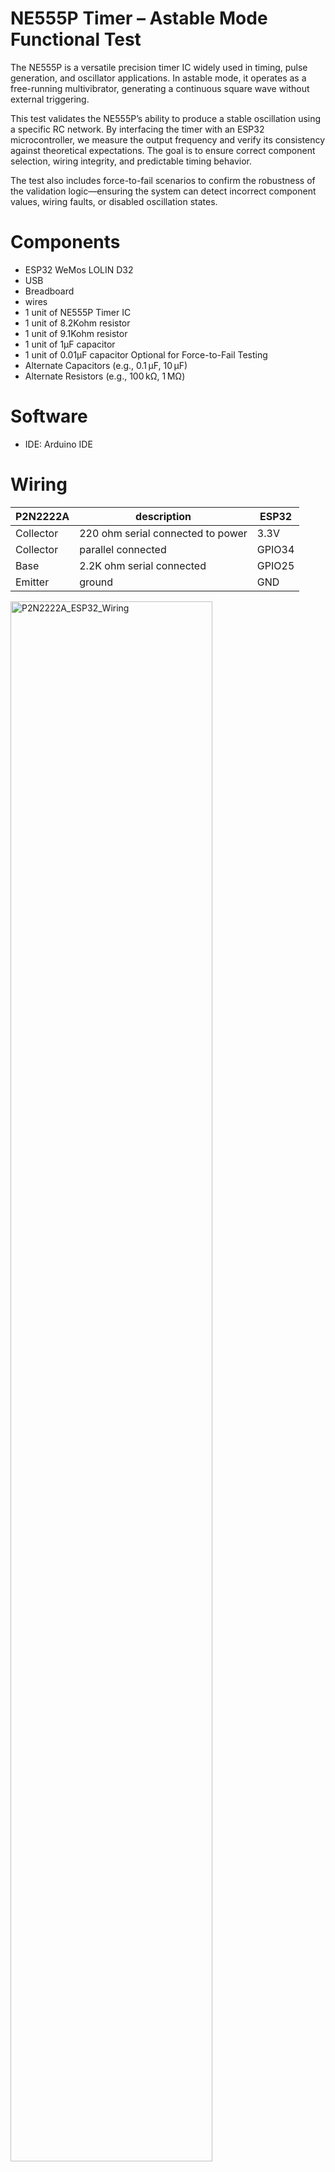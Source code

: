 # NE555P Timer – Astable Mode Functional Test
The NE555P is a versatile precision timer IC widely used in timing, pulse generation, and oscillator applications. In astable mode, it operates as a free-running multivibrator, generating a continuous square wave without external triggering.

This test validates the NE555P’s ability to produce a stable oscillation using a specific RC network. By interfacing the timer with an ESP32 microcontroller, we measure the output frequency and verify its consistency against theoretical expectations. The goal is to ensure correct component selection, wiring integrity, and predictable timing behavior.

The test also includes force-to-fail scenarios to confirm the robustness of the validation logic—ensuring the system can detect incorrect component values, wiring faults, or disabled oscillation states.

# Components
* ESP32 WeMos LOLIN D32
* USB
* Breadboard
* wires
* 1 unit of NE555P Timer IC
* 1 unit of 8.2Kohm resistor
* 1 unit of 9.1Kohm resistor
* 1 unit of 1µF capacitor
* 1 unit of 0.01µF capacitor
Optional for Force-to-Fail Testing
* Alternate Capacitors (e.g., 0.1 µF, 10 µF)
* Alternate Resistors (e.g., 100 kΩ, 1 MΩ)

# Software
* IDE: Arduino IDE

# Wiring

| P2N2222A | description | ESP32 |
| ---- | ----------- | --- |
| Collector | 220 ohm serial connected to power | 3.3V |
| Collector | parallel connected | GPIO34 |
| Base | 2.2K ohm serial connected | GPIO25 |
| Emitter | ground | GND |
<img align="justify" src="P2N2222A_Transistor_Wiring.jpg" alt="P2N2222A_ESP32_Wiring" style="width:80%">

# Code
This program tests the P2N2222A transistor's functionality as a common-emitter digital switch. It drives the base HIGH and LOW and verifies that the collector voltage switches accordingly. We also make sure the test can actually detect a failure! A test that always passes is not a useful test, please refer to "Results_test_condition_Pass_and_fail.txt" file for failure condition and explanation.

Test Flow:
1. Initialize GPIO pins.
2. Test OFF State: Drive Base LOW, expect Collector to be HIGH.
3. Test ON State: Drive Base HIGH, expect Collector to be LOW.
4. Repeat the test cycle.
```C++
// Pin definitions based on pin_define-P2N2222A.json
const int BASE_PIN = 25;      // ESP32 pin connected to the transistor's base (via RB)
const int COLLECTOR_PIN = 34; // ESP32 pin to sense the transistor's collector voltage

// Test cycle delay
const unsigned long TEST_INTERVAL_MS = 5000;

void setup() {
  // Start serial communication for outputting test results
  Serial.begin(115200);
  // Wait a moment for the serial monitor to connect
  delay(1000);

  Serial.println("--- P2N2222A NPN Transistor Switching Test Initializing ---");

  // Configure pin modes
  // BASE_PIN is an output to control the transistor
  pinMode(BASE_PIN, OUTPUT);
  // COLLECTOR_PIN is an input to read the transistor's state
  pinMode(COLLECTOR_PIN, INPUT);

  // Set the initial state to OFF
  digitalWrite(BASE_PIN, LOW);
  Serial.println("Initialization complete. Starting test loop...");
}

void loop() {
  // --- Test OFF State (Cutoff) ---
  Serial.println("\n------------------------------------");
  Serial.println("Step 1: Testing OFF State (Cutoff)");
  Serial.println("Action: Driving Base pin LOW to turn transistor OFF.");

  // Drive the base low
  digitalWrite(BASE_PIN, LOW);

  // Allow a brief moment for the circuit to stabilize
  delay(100);

  // Read the state of the collector
  int collectorStateOff = digitalRead(COLLECTOR_PIN);

  Serial.print("  -> Expected Collector State: HIGH (1)\n");
  Serial.print("  -> Observed Collector State: ");
  Serial.println(collectorStateOff);

  // Verify the result
  if (collectorStateOff == HIGH) {
    Serial.println("Result: PASS - Transistor is correctly in cutoff state.");
  } else {
    Serial.println("Result: FAIL - Transistor is not in cutoff state. Collector should be HIGH.");
  }

  // Wait before the next test
  delay(TEST_INTERVAL_MS / 2);


  // --- Test ON State (Saturation) ---
  Serial.println("\nStep 2: Testing ON State (Saturation)");
  Serial.println("Action: Driving Base pin HIGH to turn transistor ON.");

  // Drive the base high
  digitalWrite(BASE_PIN, HIGH);

  // Allow a brief moment for the circuit to stabilize
  delay(100);

  // Read the state of the collector
  int collectorStateOn = digitalRead(COLLECTOR_PIN);

  Serial.print("  -> Expected Collector State: LOW (0)\n");
  Serial.print("  -> Observed Collector State: ");
  Serial.println(collectorStateOn);

  // Verify the result
  if (collectorStateOn == LOW) {
    Serial.println("Result: PASS - Transistor is correctly in saturation state.");
  } else {
    Serial.println("Result: FAIL - Transistor is not in saturation state. Collector should be LOW.");
  }

  // Wait for the specified interval before repeating the cycle
  Serial.println("------------------------------------");
  Serial.println("Test cycle complete. Restarting soon...");
  delay(TEST_INTERVAL_MS / 2);
}
```
